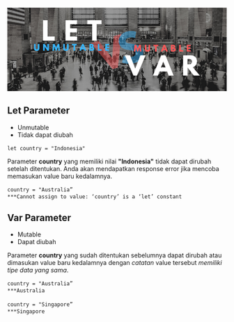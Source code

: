 ![preview][preview]

## Let Parameter

* Unmutable
* Tidak dapat diubah

```
let country = "Indonesia"
```

Parameter **country** yang memiliki nilai **"Indonesia"** tidak dapat dirubah setelah ditentukan. Anda akan mendapatkan response error jika mencoba memasukan value baru kedalamnya.

```
country = "Australia”
***Cannot assign to value: ‘country’ is a ‘let’ constant
```

## Var Parameter

* Mutable
* Dapat diubah

Parameter **country** yang sudah ditentukan sebelumnya dapat dirubah atau dimasukan value baru kedalamnya dengan *catatan* value tersebut *memiliki tipe data yang sama*.

```
country = "Australia”
***Australia

country = "Singapore”
***Singapore
```

[preview]: banner.png
